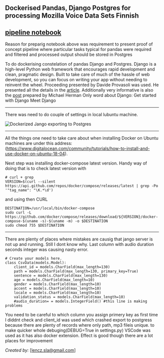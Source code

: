 

## Dockerised Pandas, Django Postgres for processing Mozilla Voice Data Sets Finnish
 [pipeline notebook](pipeline_Finish_Post_SQL.ipynb)
---
Reason for preparig notebook above  was requirement to present proof of concept pipeline where particular tasks typical for pandas 
were required and filtered and processed output should be stored in Postgres

To  do dockerising constelation of pandas Django and Postgres.
Django is a high-level Python web framework that encourages rapid development and clean, pragmatic design. Built to  take care of much of the hassle of web development, so you can focus on writing your app without needing to reinvent the wheel.
Proceeding presented by Davide Provasoli  was used.
He presented all the details in  the [article](https://medium.com/star-gazers/data-workflow-with-django-pandas-postgresql-and-docker-56fbf2bc1105).
Additionally very informative is also the  [post](https://testdriven.io/dockerizing-django-with-postgres-gunicorn-and-nginx) prepared by Michael Herman
Only word about Django:
 Get started with Django
Meet Django


---


There was need to do couple of settings  in  local lubuntu machine.

![Dockerized Jango exporting to Postgres ](docker-jango-postgres.gif)
 


---


All the  things one need to take care about when installing Docker on Ubuntu machines are under this address: (https://www.digitalocean.com/community/tutorials/how-to-install-and-use-docker-on-ubuntu-18-04).

Next step was installing docker-compose latest version.
Handy way of doing that is to check latest version with 



```
# curl + grep
VERSION=$(curl --silent https://api.github.com/repos/docker/compose/releases/latest | grep -Po '"tag_name": "\K.*\d')
```
and using then CURL



```
DESTINATION=/usr/local/bin/docker-compose
sudo curl -L https://github.com/docker/compose/releases/download/${VERSION}/docker-compose-$(uname -s)-$(uname -m) -o $DESTINATION
sudo chmod 755 $DESTINATION

```





---
There are plenty of places where mistakes are causig that jango server 
is not up and running. Still I dont know why. Last column with audio duration seconds integer was causing nasty error. 





```
# Create your models here.
class CsvData(models.Model):
    client_id = models.CharField(max_length=130)
    path = models.CharField(max_length=130, primary_key=True)
    sentence = models.CharField(max_length=130)
    age = models.CharField(max_length=10)
    gender = models.CharField(max_length=10)
    accent = models.CharField(max_length=10)
    locale = models.CharField(max_length=10)
    validation_status = models.CharField(max_length=10)
    #audio_duration= = models.IntegerField() #this line is making problems
```

You need to be careful to which column you assign primery key as first time I diddnt check and client_id was used which crashed export to postgress because there are plenty of records  where only path, mp3 fileis unique.
to make quicker whole debuging(DEBUG=True in settings.py) VSCode was used as it has also docker extension. 
Effect is good though there are a lot places for improvement


_Created by:_ [lencz.sla@gmail.com]

